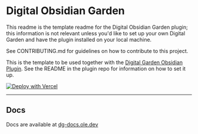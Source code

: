 # Digital Obsidian Garden

This readme is the template readme for the Digital Obsidian Garden plugin; this information is not relevant unless you'd like to set up your own Digital Garden and have the plugin installed on your local machine.

See CONTRIBUTING.md for guidelines on how to contribute to this project.

This is the template to be used together with the [Digital Garden Obsidian Plugin](https://github.com/oleeskild/Obsidian-Digital-Garden). 
See the README in the plugin repo for information on how to set it up.

[![Deploy with Vercel](https://vercel.com/button)](https://vercel.com/new/clone?repository-url=https://github.com/oleeskild/digitalgarden)

---
## Docs
Docs are available at [dg-docs.ole.dev](https://dg-docs.ole.dev/)
